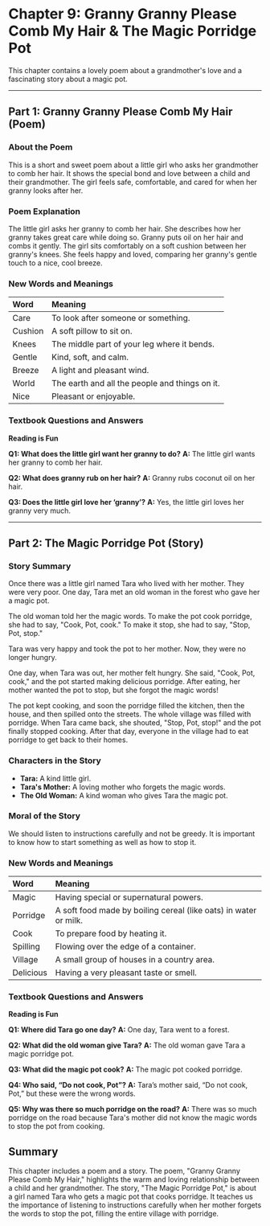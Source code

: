 # Chapter 9: Granny Granny Please Comb My Hair & The Magic Porridge Pot

This chapter contains a lovely poem about a grandmother's love and a fascinating story about a magic pot.

---

## Part 1: Granny Granny Please Comb My Hair (Poem)

### About the Poem
This is a short and sweet poem about a little girl who asks her grandmother to comb her hair. It shows the special bond and love between a child and their grandmother. The girl feels safe, comfortable, and cared for when her granny looks after her.

### Poem Explanation
The little girl asks her granny to comb her hair. She describes how her granny takes great care while doing so. Granny puts oil on her hair and combs it gently. The girl sits comfortably on a soft cushion between her granny's knees. She feels happy and loved, comparing her granny's gentle touch to a nice, cool breeze.

### New Words and Meanings

| Word | Meaning |
| :--- | :--- |
| Care | To look after someone or something. |
| Cushion | A soft pillow to sit on. |
| Knees | The middle part of your leg where it bends. |
| Gentle | Kind, soft, and calm. |
| Breeze | A light and pleasant wind. |
| World | The earth and all the people and things on it. |
| Nice | Pleasant or enjoyable. |

### Textbook Questions and Answers

**Reading is Fun**

**Q1: What does the little girl want her granny to do?**
**A:** The little girl wants her granny to comb her hair.

**Q2: What does granny rub on her hair?**
**A:** Granny rubs coconut oil on her hair.

**Q3: Does the little girl love her ‘granny’?**
**A:** Yes, the little girl loves her granny very much.

---

## Part 2: The Magic Porridge Pot (Story)

### Story Summary
Once there was a little girl named Tara who lived with her mother. They were very poor. One day, Tara met an old woman in the forest who gave her a magic pot.

The old woman told her the magic words. To make the pot cook porridge, she had to say, "Cook, Pot, cook." To make it stop, she had to say, "Stop, Pot, stop."

Tara was very happy and took the pot to her mother. Now, they were no longer hungry.

One day, when Tara was out, her mother felt hungry. She said, "Cook, Pot, cook," and the pot started making delicious porridge. After eating, her mother wanted the pot to stop, but she forgot the magic words!

The pot kept cooking, and soon the porridge filled the kitchen, then the house, and then spilled onto the streets. The whole village was filled with porridge. When Tara came back, she shouted, "Stop, Pot, stop!" and the pot finally stopped cooking. After that day, everyone in the village had to eat porridge to get back to their homes.

### Characters in the Story
*   **Tara:** A kind little girl.
*   **Tara's Mother:** A loving mother who forgets the magic words.
*   **The Old Woman:** A kind woman who gives Tara the magic pot.

### Moral of the Story
We should listen to instructions carefully and not be greedy. It is important to know how to start something as well as how to stop it.

### New Words and Meanings

| Word | Meaning |
| :--- | :--- |
| Magic | Having special or supernatural powers. |
| Porridge | A soft food made by boiling cereal (like oats) in water or milk. |
| Cook | To prepare food by heating it. |
| Spilling | Flowing over the edge of a container. |
| Village | A small group of houses in a country area. |
| Delicious | Having a very pleasant taste or smell. |

### Textbook Questions and Answers

**Reading is Fun**

**Q1: Where did Tara go one day?**
**A:** One day, Tara went to a forest.

**Q2: What did the old woman give Tara?**
**A:** The old woman gave Tara a magic porridge pot.

**Q3: What did the magic pot cook?**
**A:** The magic pot cooked porridge.

**Q4: Who said, “Do not cook, Pot”?**
**A:** Tara’s mother said, “Do not cook, Pot,” but these were the wrong words.

**Q5: Why was there so much porridge on the road?**
**A:** There was so much porridge on the road because Tara's mother did not know the magic words to stop the pot from cooking.

## Summary
This chapter includes a poem and a story. The poem, "Granny Granny Please Comb My Hair," highlights the warm and loving relationship between a child and her grandmother. The story, "The Magic Porridge Pot," is about a girl named Tara who gets a magic pot that cooks porridge. It teaches us the importance of listening to instructions carefully when her mother forgets the words to stop the pot, filling the entire village with porridge.